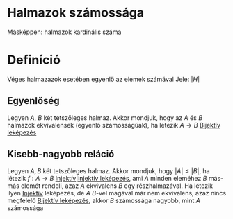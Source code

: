 # Halmazok számossága

Másképpen: halmazok kardinális száma
# Definíció
Véges halmazazok esetében egyenlő az elemek számával
Jele: $|H|$

## Egyenlőség
Legyen $A$, $B$ két tetszőleges halmaz. Akkor mondjuk, hogy az $A$ és $B$ halmazok ekvivalensek (egyenlő számosságúak), ha létezik $A \rightarrow B$ [Bijektív leképezés](bijektiv-lekepezes.md)

## Kisebb-nagyobb reláció
Legyen $A, B$ két tetszőleges halmaz. Akkor mondjuk, hogy $|A| \leq |B|$, ha létezik $f:A \rightarrow B$ [Injektív|injektív leképezés](injektiv.md), ami $A$ minden eleméhez $B$ más-más elemét rendeli, azaz $A$ ekvivalens $B$ egy részhalmazával. Ha létezik ilyen [Injektív](injektiv.md) leképezés, de $A$ $B$-vel magával már nem ekvivalens, azaz nincs megfelelő [Bijektív leképezés](bijektiv-lekepezes.md), akkor $B$ számossága nagyobb, mint $A$ számossága

